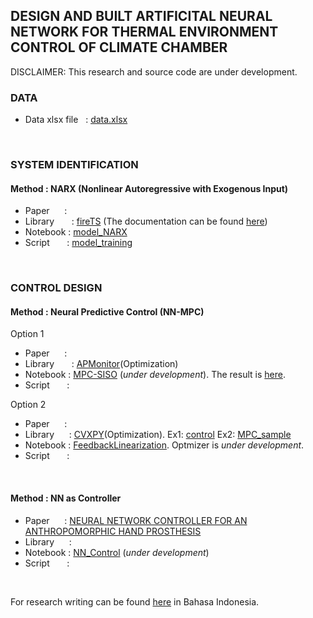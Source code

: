 ## DESIGN AND BUILT ARTIFICITAL NEURAL NETWORK FOR THERMAL ENVIRONMENT CONTROL OF CLIMATE CHAMBER
DISCLAIMER: This research and source code are under development.
<br />


### DATA
- Data xlsx file &nbsp;                  : [data.xlsx](https://github.com/ridhanf/nncontrol/blob/master/Data/data.xlsx)
<br    />

### SYSTEM IDENTIFICATION
#### Method     : NARX (Nonlinear Autoregressive with Exogenous Input)
- Paper   &nbsp;&nbsp;&nbsp;&nbsp;       :
- Library &nbsp;&nbsp;&nbsp;&nbsp;&nbsp; : [fireTS](https://pypi.org/project/fireTS/) (The documentation can be found [here](https://firets.readthedocs.io/en/latest/))
- Notebook                               : [model_NARX](https://github.com/ridhanf/nncontrol/blob/master/Notebooks/model_NARX.ipynb)
- Script  &nbsp;&nbsp;&nbsp;&nbsp;&nbsp; : [model_training](https://github.com/ridhanf/nncontrol/blob/master/Source/model_training.py)
<br />

### CONTROL DESIGN
#### Method     : Neural Predictive Control (NN-MPC)
Option 1
- Paper   &nbsp;&nbsp;&nbsp;&nbsp;       :
- Library &nbsp;&nbsp;&nbsp;&nbsp;&nbsp; : [APMonitor](https://apmonitor.com/pdc/index.php/Main/ModelPredictiveControl)(Optimization)
- Notebook                               : [MPC-SISO](https://github.com/ridhanf/nncontrol/blob/master/Notebooks/MPC-SISO.ipynb) (_under development_). The result is [here](https://github.com/ridhanf/nncontrol/blob/master/Notebooks/results_0%20(SISO%201%20SP).mp4).
- Script  &nbsp;&nbsp;&nbsp;&nbsp;&nbsp; : 

Option 2
- Paper   &nbsp;&nbsp;&nbsp;&nbsp;       :
- Library &nbsp;&nbsp;&nbsp;&nbsp;       : [CVXPY](https://www.cvxpy.org/)(Optimization). Ex1: [control](https://colab.research.google.com/github/cvxgrp/cvx_short_course/blob/master/intro/control.ipynb) Ex2: [MPC_sample](https://github.com/ridhanf/nncontrol/blob/master/Notebooks/MPC_sample.ipynb)
- Notebook                               : [FeedbackLinearization](https://github.com/ridhanf/nncontrol/blob/master/Notebooks/FeedbackLinearization.ipynb). Optmizer is _under development_.
- Script  &nbsp;&nbsp;&nbsp;&nbsp;&nbsp; :
<br />

#### Method     : NN as Controller
- Paper   &nbsp;&nbsp;&nbsp;&nbsp;       : [NEURAL NETWORK CONTROLLER FOR AN ANTHROPOMORPHIC HAND PROSTHESIS](https://www.researchgate.net/publication/229028417_NEURAL_NETWORK_CONTROLLER_FOR_AN_ANTHROPOMORPHIC_HAND_PROSTHESIS)
- Library &nbsp;&nbsp;&nbsp;&nbsp;       : 
- Notebook                               : [NN_Control](https://github.com/ridhanf/nncontrol/blob/master/Notebooks/NN_Control.ipynb) (_under development_)
- Script  &nbsp;&nbsp;&nbsp;&nbsp;&nbsp; : 
<br />

For research writing can be found [here](https://github.com/ridhanf/Penulisan-Skripsi/blob/master/Latex/skripsi.pdf) in Bahasa Indonesia.